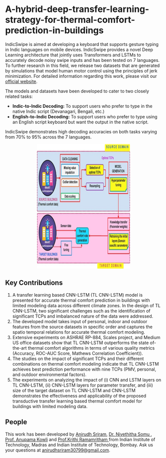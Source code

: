 # A-hybrid-deep-transfer-learning-strategy-for-thermal-comfort-prediction-in-buildings
IndicSwipe is aimed at developing a keyboard that supports gesture typing in Indic languages on mobile devices. IndicSwipe provides a novel Deep Learning architecture that jointly uses Transformers and LSTMs to accurately decode noisy swipe inputs and has been tested on 7 languages. To further research in this field, we release two datasets that are generated by simulations that model human motor control using the principles of jerk minimization. For detailed information regarding this work, please visit our [official website](https://emilbiju.github.io/indic-swipe). 

The models and datasets have been developed to cater to two closely related tasks:

- **Indic-to-Indic Decoding:** To support users who prefer to type in the native Indic script (Devanagari, Bengali, etc.)
- **English-to-Indic Decoding:** To support users who prefer to type using an English script keyboard but want the output in the native script.

IndicSwipe demonstrates high decoding accuracies on both tasks varying from 70% to 95% across the 7 languages.

<p align="center">
   <img src="images/Model_arch.jpg" width=300 height=400>
</p>

## Key Contributions
1. A transfer learning based CNN-LSTM (TL CNN-LSTM) model is presented for accurate thermal comfort prediction in buildings with limited modeling data across different climate zones. In the design of TL CNN-LSTM, two significant challenges such as the identification of significant TCPs and imbalanced nature of the data were addressed.
2. The developed model takes input of personal, indoor and outdoor features from the source datasets in specific order and captures the spatio temporal relations for accurate thermal comfort modeling.
3. Extensive experiments on ASHRAE RP-884, Scales project, and Medium US office datasets show that TL CNN-LSTM outperforms the state of-the-art thermal comfort algorithms in terms of various quality metrics (Accuracy, ROC-AUC Score, Mathews Correlation Coefficient)).
4. The studies on the impact of significant TCPs and their different combinations on thermal comfort modeling indicate that TL CNN-LSTM achieves best prediction performance with nine TCPs (PMV, personal, and outdoor environmental factors).
5. The experiments on analyzing the impact of (i) CNN and LSTM layers on TL CNN-LSTM, (ii) CNN-LSTM layers for parameter transfer, and (iii) size of the target dataset on TL CNN-LSTM and CNN-LSTM demonstrates the effectiveness and applicability of the proposed transductive transfer learning based thermal comfort model for buildings with limited modeling data.

## People

This work has been developed by [Anirudh Sriram](https://github.com/anirudhs123), [Dr. Nivethitha Somu ](https://scholar.google.com/citations?user=q1M0BgIAAAAJ&hl=en), [Prof. Anupama Kowli](https://www.ee.iitb.ac.in/web/people/faculty/home/anu) and [Prof.Krithi Ramamritham ](https://www.iitb.ac.in/en/employee/prof-krithi-ramamritham) from Indian Institute of Technology, Madras and Indian Institute of Technology, Bombay. Ask us your questions at [anirudhsriram30799@gmail.com](mailto:anirudhsriram30799@gmail.com).
